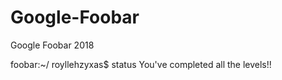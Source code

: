 # Google-Foobar
Google Foobar 2018

foobar:~/ royllehzyxas$ status
You've completed all the levels!!
